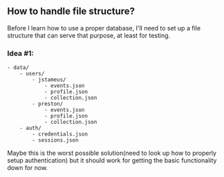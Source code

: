 ## How to handle file structure?

Before I learn how to use a proper database, I'll need to set up a file
structure that can serve that purpose, at least for testing.

### Idea #1:
    - data/
        - users/
            - jstameus/
                - events.json
                - profile.json
                - collection.json
            - preston/
                - events.json
                - profile.json
                - collection.json
        - auth/ 
            - credentials.json
            - sessions.json

Maybe this is the worst possible solution(need to look up how to properly setup
authentication) but it should work for getting the basic functionality down for
now.
